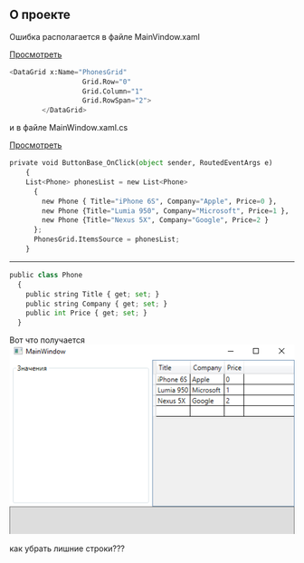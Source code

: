 ﻿## О проекте
Ошибка располагается в файле MainVindow.xaml

[Просмотреть](https://github.com/Limfips/MyMathLib/blob/master/TaylorSeriesFormm/MainWindow.xaml)

```python
<DataGrid x:Name="PhonesGrid"
                  Grid.Row="0"
                  Grid.Column="1"
                  Grid.RowSpan="2">
        </DataGrid>
```
и в файле MainWindow.xaml.cs

[Просмотреть](https://github.com/Limfips/MyMathLib/blob/master/TaylorSeriesFormm/MainWindow.xaml.cs)

```python
private void ButtonBase_OnClick(object sender, RoutedEventArgs e)
    { 
	List<Phone> phonesList = new List<Phone>
      {
        new Phone { Title="iPhone 6S", Company="Apple", Price=0 },
        new Phone {Title="Lumia 950", Company="Microsoft", Price=1 },
        new Phone {Title="Nexus 5X", Company="Google", Price=2 }
      };
      PhonesGrid.ItemsSource = phonesList;
    }
```
----
```python
public class Phone
  {
    public string Title { get; set; }
    public string Company { get; set; }
    public int Price { get; set; }
  }
```

Вот что получается
![alt text](https://github.com/Limfips/MyMathLib/blob/master/resImg/error_v1.2.1.png?raw=true)

как убрать лишние строки???